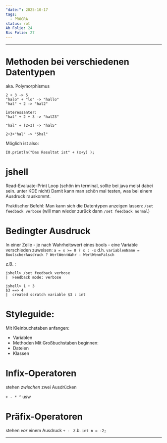 ```yaml
---
"date:": 2025-10-17
tags:
  - PROGRA
status: rot
Ab Folie: 24
Bis Folie: 27
---
```

---

# Methoden bei verschiedenen Datentypen
aka. Polymorphismus
```
2 + 3 -> 5
"halo" + "lo" -> "hallo"
"hal" + 2 -> "hal2"

interessanter:
"hal" + 2 + 3 -> "hal23"

"hal" + (2+3) -> "hal5"

2+3+"hal" -> "5hal"

```

Möglich ist also:
```
IO.println("Das Resultat ist" + (x+y) );
```
# jshell
Read-Evaluate-Print Loop
(schön im terminal, sollte bei java meist dabei sein. unter KDE nicht)
Damit kann man schön mal testen, was bei einem Ausdruck rauskommt.

Praktischer Befehl: Man kann sich die Datentypen anzeigen lassen:
`/set feedback verbose`
(will man wieder zurück dann `/set feedback normal`)


# Bedingter Ausdruck

In einer Zeile - je nach Wahrheitswert eines bools - eine Variable verschieden zuweisen:
`a = x >= 0 ? x : -x`
d.h.
`variablenName = BoolscherAusdruck ? WertWennWahr : WertWennFalsch`

z.B. :
```
jshell> /set feedback verbose  
|  Feedback mode: verbose  
  
jshell> 1 + 3  
$3 ==> 4  
|  created scratch variable $3 : int
```

# Styleguide:
Mit Kleinbuchstaben anfangen:
- Variablen
- Methoden
Mit Großbuchstaben beginnen:
- Dateien
- Klassen


# Infix-Operatoren
stehen *zwischen* zwei Ausdrücken

`+ - * ^` usw 

# Präfix-Operatoren
stehen *vor* einem Ausdruck
`+ - ` 
z.b. `int n = -2;`


---

